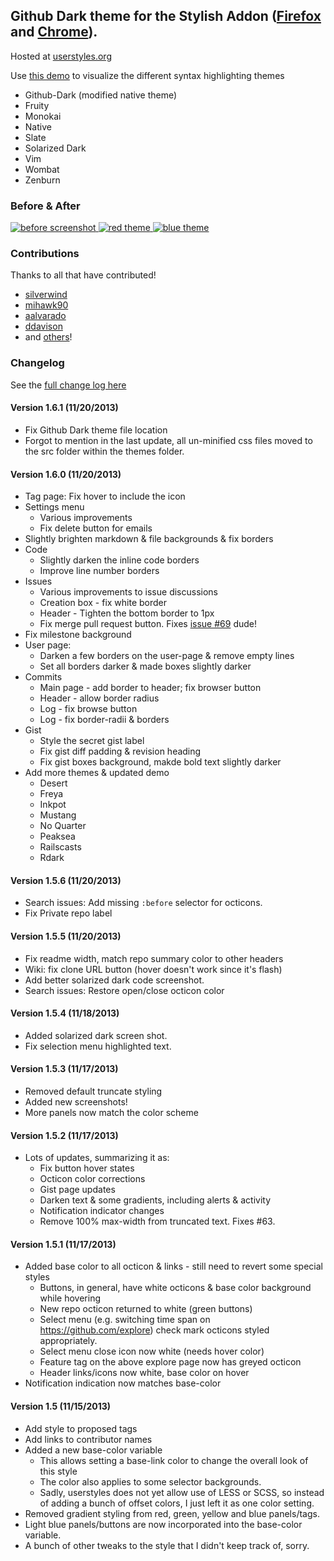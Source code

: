 ## Github Dark theme for the Stylish Addon ([Firefox](https://addons.mozilla.org/en-US/firefox/addon/2108/) and [Chrome](https://chrome.google.com/extensions/detail/fjnbnpbmkenffdnngjfgmeleoegfcffe)).

Hosted at [userstyles.org](http://userstyles.org/styles/37035)

Use [this demo](http://mottie.github.io/Github-Dark/) to visualize the different syntax highlighting themes
* Github-Dark (modified native theme)
* Fruity
* Monokai
* Native
* Slate
* Solarized Dark
* Vim
* Wombat
* Zenburn

### Before & After

 [ ![before screenshot](https://raw.github.com/Mottie/Github-Dark/master/images/before_th.png) ](https://raw.github.com/Mottie/Github-Dark/master/images/before.png)
 [ ![red theme](https://raw.github.com/Mottie/Github-Dark/master/images/after_red_th.png) ](https://raw.github.com/Mottie/Github-Dark/master/images/after_red.png)
 [ ![blue theme](https://raw.github.com/Mottie/Github-Dark/master/images/after_blue_th.png) ](https://raw.github.com/Mottie/Github-Dark/master/images/after_blue.png)
 
### Contributions

Thanks to all that have contributed!

* [silverwind](http://github.com/silverwind)
* [mihawk90](http://github.com/mihawk90)
* [aalvarado](http://github.com/aalvarado)
* [ddavison](http://github.com/ddavison)
* and [others](https://github.com/Mottie/Github-Dark/graphs/contributors)!

### **Changelog**

See the [full change log here](https://github.com/Mottie/Github-Dark/wiki)

#### Version 1.6.1 (11/20/2013)

* Fix Github Dark theme file location
* Forgot to mention in the last update, all un-minified css files moved to the src folder within the themes folder.

#### Version 1.6.0 (11/20/2013)
* Tag page: Fix hover to include the icon
* Settings menu
  * Various improvements
  * Fix delete button for emails
* Slightly brighten markdown &amp; file backgrounds &amp; fix borders
* Code
  * Slightly darken the inline code borders
  * Improve line number borders
* Issues
  * Various improvements to issue discussions
  * Creation box - fix white border
  * Header - Tighten the bottom border to 1px
  * Fix merge pull request button. Fixes [issue #69](https://github.com/Mottie/Github-Dark/issues/69) dude!
* Fix milestone background
* User page:
  * Darken a few borders on the user-page &amp; remove empty lines
  * Set all borders darker &amp; made boxes slightly darker
* Commits
  * Main page - add border to header; fix browser button
  * Header - allow border radius
  * Log - fix browse button
  * Log - fix border-radii &amp; borders
* Gist
  * Style the secret gist label
  * Fix gist diff padding &amp; revision heading
  * Fix gist boxes background, makde bold text slightly darker
* Add more themes &amp; updated demo
  * Desert
  * Freya
  * Inkpot
  * Mustang
  * No Quarter
  * Peaksea
  * Railscasts
  * Rdark

#### Version 1.5.6 (11/20/2013)

* Search issues: Add missing `:before` selector for octicons.
* Fix Private repo label

#### Version 1.5.5 (11/20/2013)

* Fix readme width, match repo summary color to other headers
* Wiki: fix clone URL button (hover doesn't work since it's flash)
* Add better solarized dark code screenshot.
* Search issues: Restore open/close octicon color

#### Version 1.5.4 (11/18/2013)

* Added solarized dark screen shot.
* Fix selection menu highlighted text.

#### Version 1.5.3 (11/17/2013)

* Removed default truncate styling
* Added new screenshots!
* More panels now match the color scheme

#### Version 1.5.2 (11/17/2013)

* Lots of updates, summarizing it as:
  * Fix button hover states
  * Octicon color corrections
  * Gist page updates
  * Darken text &amp; some gradients, including alerts &amp; activity
  * Notification indicator changes
  * Remove 100% max-width from truncated text. Fixes #63.

#### Version 1.5.1 (11/17/2013)

* Added base color to all octicon &amp; links - still need to revert some special styles
  * Buttons, in general, have white octicons & base color background while hovering
  * New repo octicon returned to white (green buttons)
  * Select menu (e.g. switching time span on https://github.com/explore) check mark octicons styled appropriately.
  * Select menu close icon now white (needs hover color)
  * Feature tag on the above explore page now has greyed octicon
  * Header links/icons now white, base color on hover
* Notification indication now matches base-color

#### Version 1.5 (11/15/2013)

* Add style to proposed tags
* Add links to contributor names
* Added a new base-color variable
  * This allows setting a base-link color to change the overall look of this style
  * The color also applies to some selector backgrounds.
  * Sadly, userstyles does not yet allow use of LESS or SCSS, so instead of adding a bunch of offset colors, I just left it as one color setting.
* Removed gradient styling from red, green, yellow and blue panels/tags.
* Light blue panels/buttons are now incorporated into the base-color variable.
* A bunch of other tweaks to the style that I didn't keep track of, sorry.
